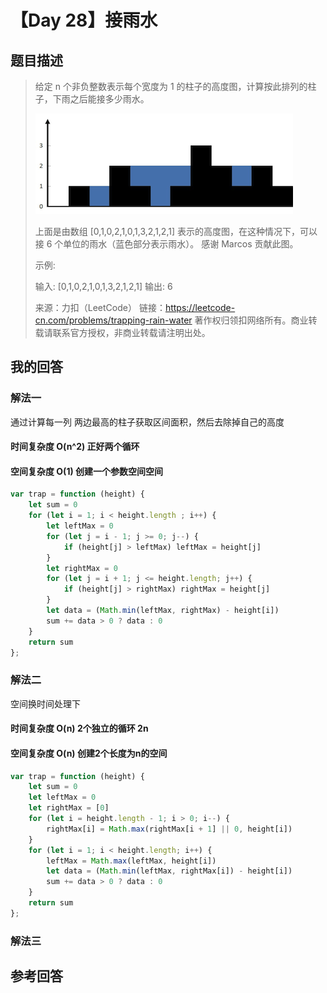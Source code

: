 # 【Day 28】接雨水

## 题目描述

> 给定 n 个非负整数表示每个宽度为 1 的柱子的高度图，计算按此排列的柱子，下雨之后能接多少雨水。
>
> ![img](../.vuepress/public/rainwatertrap.png)
>
>  上面是由数组 [0,1,0,2,1,0,1,3,2,1,2,1] 表示的高度图，在这种情况下，可以接 6 个单位的雨水（蓝色部分表示雨水）。 感谢 Marcos 贡献此图。
>
> 示例:
>
> 输入: [0,1,0,2,1,0,1,3,2,1,2,1]
>输出: 6
> 
>来源：力扣（LeetCode）
> 链接：https://leetcode-cn.com/problems/trapping-rain-water
> 著作权归领扣网络所有。商业转载请联系官方授权，非商业转载请注明出处。



## 我的回答



### 解法一

通过计算每一列 两边最高的柱子获取区间面积，然后去除掉自己的高度

#### 时间复杂度 O(n^2) 正好两个循环

#### 空间复杂度 O(1)  创建一个参数空间空间

```js
var trap = function (height) {
    let sum = 0
    for (let i = 1; i < height.length ; i++) {
        let leftMax = 0
        for (let j = i - 1; j >= 0; j--) {
            if (height[j] > leftMax) leftMax = height[j]
        }
        let rightMax = 0
        for (let j = i + 1; j <= height.length; j++) {
            if (height[j] > rightMax) rightMax = height[j]
        }
        let data = (Math.min(leftMax, rightMax) - height[i])
        sum += data > 0 ? data : 0
    }
    return sum
};
```

### 解法二

空间换时间处理下

#### 时间复杂度 O(n) 2个独立的循环 2n

#### 空间复杂度 O(n)  创建2个长度为n的空间

```js
var trap = function (height) {
    let sum = 0
    let leftMax = 0
    let rightMax = [0]
    for (let i = height.length - 1; i > 0; i--) {
        rightMax[i] = Math.max(rightMax[i + 1] || 0, height[i])
    }
    for (let i = 1; i < height.length; i++) {
        leftMax = Math.max(leftMax, height[i])
        let data = (Math.min(leftMax, rightMax[i]) - height[i])
        sum += data > 0 ? data : 0
    }
    return sum
};
```

### 解法三





## 参考回答

> 
>

